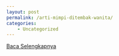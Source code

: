 ```yaml
---
layout: post
permalink: /arti-mimpi-ditembak-wanita/
categories:
    - Uncategorized
---
```


[Baca Selengkapnya](/10)